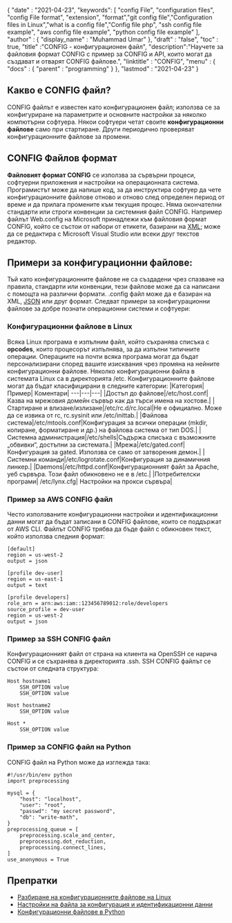 {
  "date" : "2021-04-23",
  "keywords": [ "config File", "configuration files", "config File format", "extension", "format","git config file","Configuration files in Linux","what is a config file","Config file php", "ssh config file example", "aws config file example", "python config file example" ],
  "author" : {
    "display_name" : "Muhammad Umar"
},
  "draft" : "false",
  "toc" : true,
  "title" :"CONFIG - конфигурационен файл",
  "description":"Научете за файловия формат CONFIG с пример за CONFIG и API, които могат да създават и отварят CONFIG файлове.",
  "linktitle" : "CONFIG",
  "menu" : {
    "docs" : {
      "parent" : "programming"
}
},
  "lastmod" : "2021-04-23"
}

## Какво е CONFIG файл?
CONFIG файлът е известен като конфигурационен файл; използва се за конфигуриране на параметрите и основните настройки за няколко компютърни софтуера. Някои софтуери четат своите **конфигурационни файлове** само при стартиране. Други периодично проверяват конфигурационните файлове за промени.

## CONFIG Файлов формат
**Файловият формат CONFIG** се използва за сървърни процеси, софтуерни приложения и настройки на операционната система. Програмистът може да напише код, за да инструктира софтуер да чете конфигурационните файлове отново и отново след определен период от време и да прилага промените към текущия процес. Няма окончателни стандарти или строги конвенции за системния файл CONFIG. Например файлът Web.config на Microsoft принадлежи към файловия формат CONFIG, който се състои от набори от етикети, базирани на [XML](/web/xml/); може да се редактира с Microsoft Visual Studio или всеки друг текстов редактор.

## Примери за конфигурационни файлове:
Тъй като конфигурационните файлове не са създадени чрез спазване на правила, стандарти или конвенции, тези файлове може да са написани с помощта на различни формати. .config файл може да е базиран на XML, [JSON](/web/json/) или друг формат. Следват примери за конфигурационни файлове за добре познати операционни системи и софтуери:

### Конфигурационни файлове в Linux
Всяка Linux програма е изпълним файл, който съхранява списъка с **opcodes**, които процесорът изпълнява, за да изпълни типичните операции. Операциите на почти всяка програма могат да бъдат персонализирани според вашите изисквания чрез промяна на нейните конфигурационни файлове. Няколко конфигурационни файла в системата Linux са в директорията /etc. Конфигурационните файлове могат да бъдат класифицирани в следните категории:
|Категория|Пример| Коментари|
---|---|---|
|Достъп до файлове|/etc/host.conf|Казва на мрежовия домейн сървър как да търси имена на хостове.|
|Стартиране и влизане/излизане|/etc/rc.d/rc.local|Не е официално. Може да се извика от rc, rc.sysinit или /etc/inittab.|
|Файлова система|/etc/mtools.conf|Конфигурация за всички операции (mkdir, копиране, форматиране и др.) на файлова система от тип DOS.|
|Системна администрация|/etc/shells|Съдържа списъка с възможните „обвивки“, достъпни за системата.|
|Мрежа|/etc/gated.conf|Конфигурация за gated. Използва се само от затворения демон.|
|Системни команди|/etc/logrotate.conf|Конфигурация за динамичния линкер.|
|Daemons|/etc/httpd.conf|Конфигурационният файл за Apache, уеб сървъра. Този файл обикновено не е в /etc.|
|Потребителски програми| /etc/lynx.cfg| Настройки на прокси сървъра|
### Пример за AWS CONFIG файл
Често използваните конфигурационни настройки и идентификационни данни могат да бъдат записани в CONFIG файлове, които се поддържат от AWS CLI. Файлът CONFIG трябва да бъде файл с обикновен текст, който използва следния формат:
```
[default]
region = us-west-2
output = json

[profile dev-user]
region = us-east-1
output = text

[profile developers]
role_arn = arn:aws:iam::123456789012:role/developers
source_profile = dev-user
region = us-west-2
output = json
```
### Пример за SSH CONFIG файл
Конфигурационният файл от страна на клиента на OpenSSH се нарича CONFIG и се съхранява в директорията .ssh. SSH CONFIG файлът се състои от следната структура:
```
Host hostname1
    SSH_OPTION value
    SSH_OPTION value

Host hostname2
    SSH_OPTION value

Host *
    SSH_OPTION value
```
### Пример за CONFIG файл на Python
CONFIG файл на Python може да изглежда така:

```
#!/usr/bin/env python
import preprocessing

mysql = {
    "host": "localhost",
    "user": "root",
    "passwd": "my secret password",
    "db": "write-math",
}
preprocessing_queue = [
    preprocessing.scale_and_center,
    preprocessing.dot_reduction,
    preprocessing.connect_lines,
]
use_anonymous = True
```



## Препратки

* [Разбиране на конфигурационните файлове на Linux](https://developer.ibm.com/technologies/linux/articles/l-config/)
* [Настройки на файла за конфигурация и идентификационни данни](https://docs.aws.amazon.com/cli/latest/userguide/cli-configure-files.html)
* [Конфигурационни файлове в Python](https://martin-thoma.com/configuration-files-in-python/)

